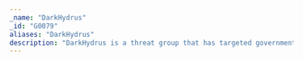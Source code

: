 ```yaml
---
_name: "DarkHydrus"
_id: "G0079"
aliases: "DarkHydrus"
description: "DarkHydrus is a threat group that has targeted government agencies and educational institutions in the Middle East since at least 2016. The group heavily leverages open-source tools and custom payloads for carrying out attacks.  "
---
```

